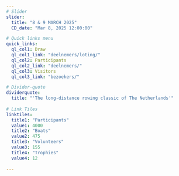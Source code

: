 ```yaml
---
# Slider
slider:
  title: "8 & 9 MARCH 2025"
  CD_date: "Mar 8, 2025 12:00:00"

# Quick links menu
quick_links:
  ql_col1: Draw
  ql_col1_link: "deelnemers/loting/"
  ql_col2: Participants
  ql_col2_link: "deelnemers/"
  ql_col3: Visitors
  ql_col3_link: "bezoekers/"

# Divider-quote
dividerquote:
  title: "'The long-distance rowing classic of The Netherlands'"
    
# Link Tiles
linktiles:
  title1: "Participants"
  value1: 4000
  title2: "Boats"
  value2: 475
  title3: "Volunteers" 
  value3: 155
  title4: "Trophies"
  value4: 12
 
---
```



